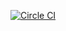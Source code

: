 [![Circle CI](https://circleci.com/gh/nadams/scalabot/tree/develop.svg?style=svg)](https://circleci.com/gh/nadams/scalabot/tree/develop)
